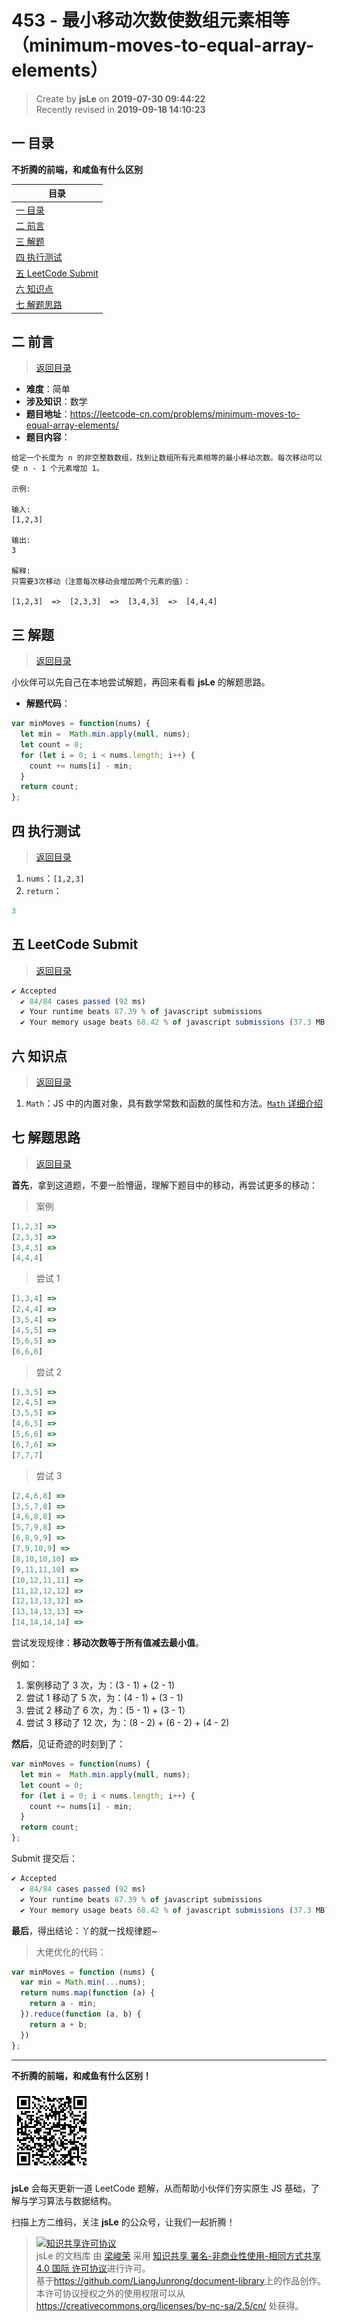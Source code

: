 453 - 最小移动次数使数组元素相等（minimum-moves-to-equal-array-elements）
===

> Create by **jsLe** on **2019-07-30 09:44:22**  
> Recently revised in **2019-09-18 14:10:23**

## <a name="chapter-one" id="chapter-one">一 目录</a>

**不折腾的前端，和咸鱼有什么区别**

| 目录 |
| --- | 
| [一 目录](#chapter-one) | 
| <a name="catalog-chapter-two" id="catalog-chapter-two"></a>[二 前言](#chapter-two) |
| <a name="catalog-chapter-three" id="catalog-chapter-three"></a>[三 解题](#chapter-three) |
| <a name="catalog-chapter-four" id="catalog-chapter-four"></a>[四 执行测试](#chapter-four) |
| <a name="catalog-chapter-five" id="catalog-chapter-five"></a>[五 LeetCode Submit](#chapter-five) |
| <a name="catalog-chapter-six" id="catalog-chapter-six"></a>[六 知识点](#chapter-six) |
| <a name="catalog-chapter-seven" id="catalog-chapter-seven"></a>[七 解题思路](#chapter-seven) |

## <a name="chapter-two" id="chapter-two">二 前言</a>

> [返回目录](#chapter-one)

* **难度**：简单
* **涉及知识**：数学
* **题目地址**：https://leetcode-cn.com/problems/minimum-moves-to-equal-array-elements/
* **题目内容**：

```
给定一个长度为 n 的非空整数数组，找到让数组所有元素相等的最小移动次数。每次移动可以使 n - 1 个元素增加 1。

示例:

输入:
[1,2,3]

输出:
3

解释:
只需要3次移动（注意每次移动会增加两个元素的值）：

[1,2,3]  =>  [2,3,3]  =>  [3,4,3]  =>  [4,4,4]
```

## <a name="chapter-three" id="chapter-three">三 解题</a>

> [返回目录](#chapter-one)

小伙伴可以先自己在本地尝试解题，再回来看看 **jsLe** 的解题思路。

* **解题代码**：

```js
var minMoves = function(nums) {
  let min =  Math.min.apply(null, nums);
  let count = 0;
  for (let i = 0; i < nums.length; i++) {
    count += nums[i] - min;
  }
  return count;
};
```

## <a name="chapter-four" id="chapter-four">四 执行测试</a>

> [返回目录](#chapter-one)

1. `nums`：`[1,2,3]`
2. `return`：

```js
3
```

## <a name="chapter-five" id="chapter-five">五 LeetCode Submit</a>

> [返回目录](#chapter-one)

```js
✔ Accepted
  ✔ 84/84 cases passed (92 ms)
  ✔ Your runtime beats 87.39 % of javascript submissions
  ✔ Your memory usage beats 68.42 % of javascript submissions (37.3 MB)
```

## <a name="chapter-six" id="chapter-six">六 知识点</a>

> [返回目录](#chapter-one)

1. `Math`：JS 中的内置对象，具有数学常数和函数的属性和方法。[`Math` 详细介绍](https://github.com/LiangJunrong/document-library/blob/master/JavaScript-library/JavaScript/%E5%86%85%E7%BD%AE%E5%AF%B9%E8%B1%A1/Math/README.md)

## <a name="chapter-seven" id="chapter-seven">七 解题思路</a>

> [返回目录](#chapter-one)

**首先**，拿到这道题，不要一脸懵逼，理解下题目中的移动，再尝试更多的移动：

> 案例

```js
[1,2,3] =>
[2,3,3] =>
[3,4,3] =>
[4,4,4]
```

> 尝试 1

```js
[1,3,4] =>
[2,4,4] =>
[3,5,4] =>
[4,5,5] =>
[5,6,5] =>
[6,6,6]
```

> 尝试 2

```js
[1,3,5] =>
[2,4,5] =>
[3,5,5] =>
[4,6,5] =>
[5,6,6] =>
[6,7,6] =>
[7,7,7]
```

> 尝试 3

```js
[2,4,6,8] =>
[3,5,7,8] =>
[4,6,8,8] =>
[5,7,9,8] =>
[6,8,9,9] =>
[7,9,10,9] =>
[8,10,10,10] =>
[9,11,11,10] =>
[10,12,11,11] =>
[11,12,12,12] =>
[12,13,13,12] =>
[13,14,13,13] =>
[14,14,14,14] =>
```

尝试发现规律：**移动次数等于所有值减去最小值**。

例如：

1. 案例移动了 3 次，为：(3 - 1) + (2 - 1)
2. 尝试 1 移动了 5 次，为：(4 - 1) + (3 - 1)
3. 尝试 2 移动了 6 次，为：(5 - 1) + (3 - 1）
4. 尝试 3 移动了 12 次，为：(8 - 2) + (6 - 2) + (4 - 2)

**然后**，见证奇迹的时刻到了：

```js
var minMoves = function(nums) {
  let min =  Math.min.apply(null, nums);
  let count = 0;
  for (let i = 0; i < nums.length; i++) {
    count += nums[i] - min;
  }
  return count;
};
```

Submit 提交后：

```js
✔ Accepted
  ✔ 84/84 cases passed (92 ms)
  ✔ Your runtime beats 87.39 % of javascript submissions
  ✔ Your memory usage beats 68.42 % of javascript submissions (37.3 MB)
```

**最后**，得出结论：丫的就一找规律题~

> 大佬优化的代码：

```js
var minMoves = function (nums) {
  var min = Math.min(...nums);
  return nums.map(function (a) {
    return a - min;
  }).reduce(function (a, b) {
    return a + b;
  })
};
```

---

**不折腾的前端，和咸鱼有什么区别！**

![图](../../../public-repertory/img/z-small-wechat-public-address.jpg)

**jsLe** 会每天更新一道 LeetCode 题解，从而帮助小伙伴们夯实原生 JS 基础，了解与学习算法与数据结构。

扫描上方二维码，关注 **jsLe** 的公众号，让我们一起折腾！

> <a rel="license" href="http://creativecommons.org/licenses/by-nc-sa/4.0/"><img alt="知识共享许可协议" style="border-width:0" src="https://i.creativecommons.org/l/by-nc-sa/4.0/88x31.png" /></a><br /><span xmlns:dct="http://purl.org/dc/terms/" property="dct:title">jsLe 的文档库</span> 由 <a xmlns:cc="http://creativecommons.org/ns#" href="https://github.com/LiangJunrong/document-library" property="cc:attributionName" rel="cc:attributionURL">梁峻荣</a> 采用 <a rel="license" href="http://creativecommons.org/licenses/by-nc-sa/4.0/">知识共享 署名-非商业性使用-相同方式共享 4.0 国际 许可协议</a>进行许可。<br />基于<a xmlns:dct="http://purl.org/dc/terms/" href="https://github.com/LiangJunrong/document-library" rel="dct:source">https://github.com/LiangJunrong/document-library</a>上的作品创作。<br />本许可协议授权之外的使用权限可以从 <a xmlns:cc="http://creativecommons.org/ns#" href="https://creativecommons.org/licenses/by-nc-sa/2.5/cn/" rel="cc:morePermissions">https://creativecommons.org/licenses/by-nc-sa/2.5/cn/</a> 处获得。